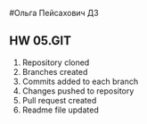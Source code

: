 #Ольга Пейсахович ДЗ

## HW 05.GIT

1. Repository cloned
2. Branches created
2. Commits added to each branch
3. Changes pushed to repository 
4. Pull request created
5. Readme file updated   


